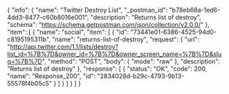 {
  "info": {
    "name": "Twitter Destroy List",
    "_postman_id": "b78eb68a-1ed6-4dd3-8477-c60b8016e001",
    "description": "Returns list of destroy",
    "schema": "https://schema.getpostman.com/json/collection/v2.0.0/"
  },
  "item": [
    {
      "name": "social",
      "item": [
        {
          "id": "73441e01-6386-4525-94d0-c8195195311b",
          "name": "returns-list-of-destroy",
          "request": {
            "url": "http://api.twitter.com/1.1/lists/destroy?list_id=%7B%7D&owner_id=%7B%7D&owner_screen_name=%7B%7D&slug=%7B%7D",
            "method": "POST",
            "body": {
              "mode": "raw"
            },
            "description": "Returns list of destroy"
          },
          "response": [
            {
              "status": "OK",
              "code": 200,
              "name": "Response_200",
              "id": "2834028d-b29c-4793-9b13-55578f4b05c5"
            }
          ]
        }
      ]
    }
  ]
}